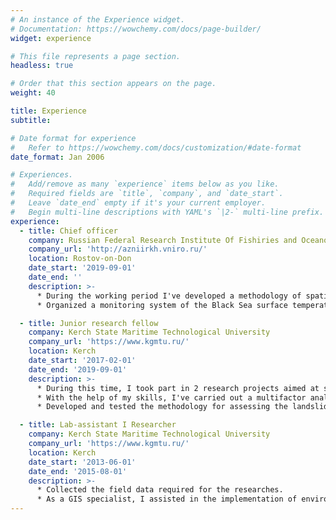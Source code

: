 ```yaml
---
# An instance of the Experience widget.
# Documentation: https://wowchemy.com/docs/page-builder/
widget: experience

# This file represents a page section.
headless: true

# Order that this section appears on the page.
weight: 40

title: Experience
subtitle:

# Date format for experience
#   Refer to https://wowchemy.com/docs/customization/#date-format
date_format: Jan 2006

# Experiences.
#   Add/remove as many `experience` items below as you like.
#   Required fields are `title`, `company`, and `date_start`.
#   Leave `date_end` empty if it's your current employer.
#   Begin multi-line descriptions with YAML's `|2-` multi-line prefix.
experience:
  - title: Chief officer
    company: Russian Federal Research Institute Of Fishiries and Oceanography (VNIRO)
    company_url: 'http://azniirkh.vniro.ru/'
    location: Rostov-on-Don
    date_start: '2019-09-01'
    date_end: ''
    description: >-
      * During the working period I've developed a methodology of spatial zoning using k-means clustering. 
      * Organized a monitoring system of the Black Sea surface temperature using Sentinel-3 data.

  - title: Junior research fellow
    company: Kerch State Maritime Technological University
    company_url: 'https://www.kgmtu.ru/'
    location: Kerch
    date_start: '2017-02-01'
    date_end: '2019-09-01'
    description: >-
      * During this time, I took part in 2 research projects aimed at studying and forecasting the ecological and economic perspectives for the development of the Kerch Peninsula and analyzing and modeling the spatial distribution of bird species in the Kerch Peninsula. 
      * With the help of my skills, I've carried out a multifactor analysis and calculation of the ecological and economic attractiveness of the territory of the Kerch Peninsula in terms of the attractiveness and expediency of developing tourism and other business in the region. 
      * Developed and tested the methodology for assessing the landslide susceptibility in Kerch Peninsula region.

  - title: Lab-assistant I Researcher
    company: Kerch State Maritime Technological University
    company_url: 'https://www.kgmtu.ru/'
    location: Kerch
    date_start: '2013-06-01'
    date_end: '2015-08-01'
    description: >-
      * Collected the field data required for the researches. 
      * As a GIS specialist, I assisted in the implementation of environmental, economics and other projects. The assistance consisted in creating cartographic material, analyzing data, modeling the processes taking place in the environment, etc.
---
```

